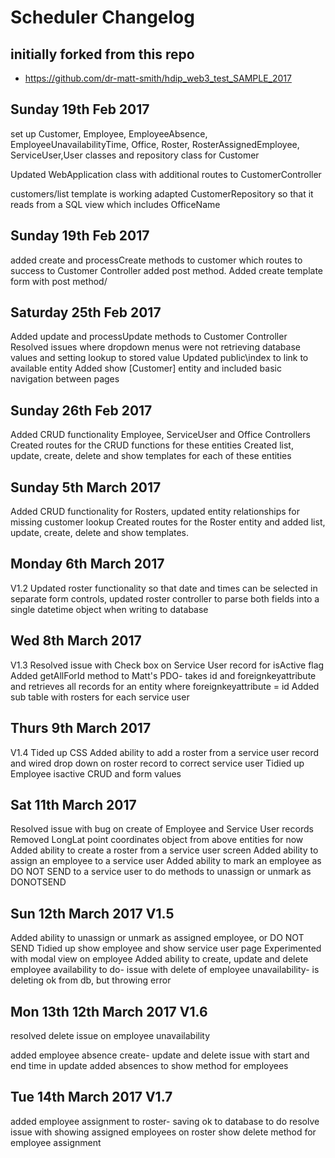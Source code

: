 # Scheduler Changelog

## initially forked from this repo

- https://github.com/dr-matt-smith/hdip_web3_test_SAMPLE_2017

## Sunday 19th Feb 2017

set up Customer, Employee, EmployeeAbsence, EmployeeUnavailabilityTime, Office, Roster, RosterAssignedEmployee, ServiceUser,User classes and repository class for Customer

Updated WebApplication class with additional routes to CustomerController

customers/list template is working
adapted CustomerRepository so that it reads from a SQL view which includes OfficeName

## Sunday 19th Feb 2017

added create and processCreate methods to customer which routes to success to Customer Controller
added post method. Added create template form with post method/

## Saturday 25th Feb 2017

Added update and processUpdate methods to Customer Controller
Resolved issues where dropdown menus were not retrieving database values and setting lookup to stored value
Updated public\index to link to available entity
Added show [Customer] entity and included basic navigation between pages

## Sunday 26th Feb 2017

Added CRUD functionality Employee, ServiceUser and Office Controllers
Created routes for the CRUD functions for these entities
Created list, update, create, delete and show templates for each of these entities


## Sunday 5th March 2017

Added CRUD functionality for Rosters, updated entity relationships for missing customer lookup
Created routes for the Roster entity and added list, update, create, delete and show templates.

## Monday 6th March 2017
V1.2  Updated roster functionality so that date and times can be selected in separate form controls,
updated roster controller to parse both fields into a single datetime object when writing to database

## Wed 8th March 2017
V1.3 
Resolved issue with Check box on Service User record for isActive flag
Added getAllForId method to Matt's PDO- takes id and foreignkeyattribute and retrieves all records for an entity where foreignkeyattribute = id
Added sub table with rosters for each service user

## Thurs 9th March 2017

V1.4
Tided up CSS
Added ability to add a roster from a service user record and wired drop down on roster record to correct service user
Tidied up Employee isactive CRUD and form values

## Sat 11th March 2017
Resolved issue with bug on create of Employee and Service User records
			Removed LongLat point coordinates object from above entities for now
			Added ability to create a roster from a service user screen
			Added ability to assign an employee to a service user
			Added ability to mark an employee as DO NOT SEND to a service user
			to do methods to unassign or unmark as DONOTSEND
			
## Sun 12th March 2017 V1.5

Added ability to unassign or unmark as assigned employee, or DO NOT SEND
Tidied up show employee and show service user page
Experimented with modal view on employee
Added ability to create, update and delete employee availability
to do- issue with delete of employee unavailability- is deleting ok from db, but throwing error

## Mon 13th 12th March 2017 V1.6

resolved delete issue on employee unavailability

added employee absence create- update and delete
issue with start and end time in update
added absences to show method for employees

## Tue 14th March 2017 V1.7

added employee assignment to roster- saving ok to database
to do resolve issue with showing assigned employees on roster show
delete method for employee assignment